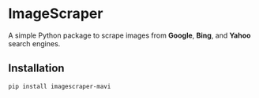 # ImageScraper

A simple Python package to scrape images from **Google**, **Bing**, and **Yahoo** search engines.

## Installation

```bash
pip install imagescraper-mavi
